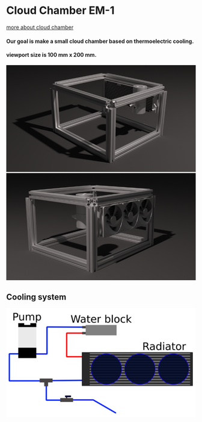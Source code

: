 # Cloud Chamber EM-1

[more about cloud chamber](https://en.wikipedia.org/wiki/Cloud_chamber)

#### Our goal is make a small cloud chamber based on thermoelectric cooling.
#### viewport size is 100 mm x 200 mm.

![image](documents/cloud_chamber_front.png "Cloud Chamber visualization (front)")
![image](documents/cloud_chamber_back.png "Cloud Chamber visualization (back)")

## Cooling system
![Image](documents/inkscape_schema.svg "Cooling system")
